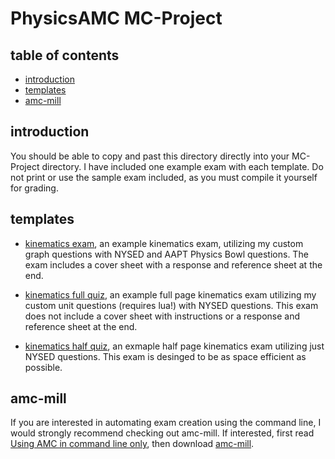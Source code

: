 
# PhysicsAMC MC-Project

## table of contents
- [introduction](#introduction)
- [templates](#templates)
- [amc-mill](#amc-mill)

## introduction

You should be able to copy and past this directory directly into your MC-Project directory.
I have included one example exam with each template.
Do not print or use the sample exam included,
    as you must compile it yourself for grading.

## templates

- [kinematics exam](kinematics-exam), an example kinematics exam, utilizing my custom graph questions with NYSED and AAPT Physics Bowl questions.
    The exam includes a cover sheet with a response and reference sheet at the end.

- [kinematics full quiz](kinematics-full), an example full page kinematics exam utilizing my custom unit questions (requires lua!) with NYSED questions. 
    This exam does not include a cover sheet with instructions or a response and reference sheet at the end.

- [kinematics half quiz](kinematics-half), an exmaple half page kinematics exam utilizing just NYSED questions.
    This exam is desinged to be as space efficient as possible.


## amc-mill

If you are interested in automating exam creation using the command line, I would strongly recommend checking out amc-mill.
If interested,
    first read [Using AMC in command line only](http://project.auto-multiple-choice.net/projects/auto-multiple-choice/wiki/Using_AMC_in_command_line_only),
    then download [amc-mill](http://project.auto-multiple-choice.net/attachments/934/amc-mill.zip).

